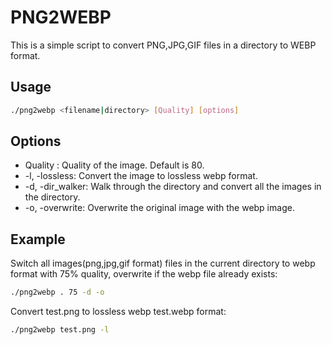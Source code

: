 # PNG2WEBP

This is a simple script to convert PNG,JPG,GIF files in a directory to WEBP format.

## Usage

```bash
./png2webp <filename|directory> [Quality] [options]
```

## Options

- Quality : Quality of the image. Default is 80.
- -l, -lossless: Convert the image to lossless webp format.
- -d, -dir_walker: Walk through the directory and convert all the images in the directory.
- -o, -overwrite: Overwrite the original image with the webp image.

## Example

Switch all images(png,jpg,gif format) files in the current directory to webp format with 75% quality, overwrite if the webp file already exists:

```bash
./png2webp . 75 -d -o
```

Convert test.png to lossless webp test.webp format:

```bash
./png2webp test.png -l
```

